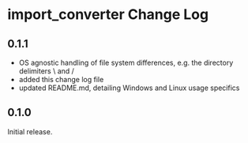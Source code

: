 <!---
SPDX-FileCopyrightText: 2023 Maik Fox <maik.fox@gmail.com>

SPDX-License-Identifier: EUPL-1.2
-->

# import_converter Change Log

## 0.1.1

* OS agnostic handling of file system differences, e.g. the directory delimiters \ and /
* added this change log file
* updated README.md, detailing Windows and Linux usage specifics

## 0.1.0

Initial release.